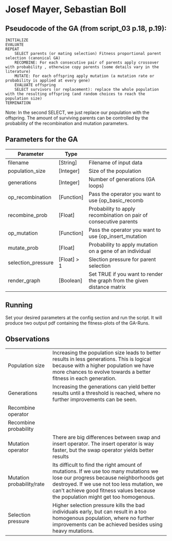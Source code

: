 # Josef Mayer, Sebastian Boll
## Pseudocode of the GA (from script_03 p.18, p.19):
```
INITIALIZE
EVALUATE
REPEAT
    SELECT parents (or mating selection) Fitness proportional parent selection (canonical GA)
    RECOMBINE: For each consecutive pair of parents apply crossover with probability , otherwise copy parents (some details vary in the literature)
    MUTATE: For each offspring apply mutation (a mutation rate or probability is applied at every gene)
    EVALUATE offspring
    SELECT survivors (or replacement): replace the whole population with the resulting offspring (and random choices to reach the population size)
TERMINATION
```
Note: In the second SELECT, we just replace our population with the offspring. The amount of surviving parents can be controlled by the probability of the recombination and mutation parameters.
## Parameters for the GA
|Parameter | Type | |
|------------------------|----------------|----------------------------------------------------------------------------|
|filename                |[String]        | Filename of input data |
|population_size         |[Integer]       | Size of the population |
|generations             |[Integer]       | Number of generations (GA loops) |
|op_recombination        |[Function]      | Pass the operator you want to use {op_basic_recomb | op_edge3} |
|recombine_prob          |[Float]         | Probability to apply recombination on pair of consecutive parents |
|op_mutation             |[Function]      | Pass the operator you want to use {op_insert_mutation | op_swap_mutation} |
|mutate_prob             |[Float]         | Probability to apply mutation on a gene of an individual |
|selection_pressure      |[Float] > 1     | Slection pressure for parent selection |
|render_graph            |[Boolean]       | Set TRUE if you want to render the graph from the given distance matrix |(default=FALSE)

## Running
Set your desired parameters at the config section and run the script. It will produce two output pdf containing the fitness-plots of the GA-Runs.

## Observations
|||
|-|-|
|Population size | Increasing the population size leads to better results in less generations. This is logical because with a higher population we have more chances to evolve towards a better fitness in each generation. |
|Generations | Increasing the generations can yield better results until a threshold is reached, where no further improvements can be seen.|
|Recombine operator ||
|Recombine probability||
|Mutation operator|There are big differences between swap and insert operator. The insert operator is way faster, but the swap operator yields better results|
|Mutation probability/rate| Its difficult to find the right amount of mutations. If we use too many mutations we lose our progress because neighborhoods get destroyed. If we use not too less mutation, we can't achieve good fitness values because the population might get too homogenous. |
|Selection pressure| Higher selection pressure kills the bad individuals early, but can result in a too homogenous population, where no further improvements can be achieved besides using heavy mutations. |

